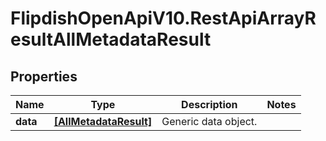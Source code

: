 # FlipdishOpenApiV10.RestApiArrayResultAllMetadataResult

## Properties
Name | Type | Description | Notes
------------ | ------------- | ------------- | -------------
**data** | [**[AllMetadataResult]**](AllMetadataResult.md) | Generic data object. | 


